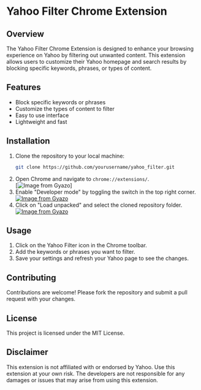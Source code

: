 # Yahoo Filter Chrome Extension

## Overview

The Yahoo Filter Chrome Extension is designed to enhance your browsing experience on Yahoo by filtering out unwanted content. This extension allows users to customize their Yahoo homepage and search results by blocking specific keywords, phrases, or types of content.

## Features

- Block specific keywords or phrases
- Customize the types of content to filter
- Easy to use interface
- Lightweight and fast

## Installation

1. Clone the repository to your local machine:
    ```bash
    git clone https://github.com/yourusername/yahoo_filter.git
    ```
2. Open Chrome and navigate to `chrome://extensions/`.<br>[![Image from Gyazo](https://i.gyazo.com/85c048375ff467d9ceadc110072b051e.png)]
3. Enable "Developer mode" by toggling the switch in the top right corner.<br>[![Image from Gyazo](https://i.gyazo.com/3852ab05622def445bfa55627e4182f0.png)](https://gyazo.com/3852ab05622def445bfa55627e4182f0)
4. Click on "Load unpacked" and select the cloned repository folder.<br>[![Image from Gyazo](https://i.gyazo.com/1a315b7478ff20d7149625d1142c1641.png)](https://gyazo.com/1a315b7478ff20d7149625d1142c1641)

## Usage

1. Click on the Yahoo Filter icon in the Chrome toolbar.
2. Add the keywords or phrases you want to filter.
3. Save your settings and refresh your Yahoo page to see the changes.

## Contributing

Contributions are welcome! Please fork the repository and submit a pull request with your changes.

## License

This project is licensed under the MIT License.

## Disclaimer

This extension is not affiliated with or endorsed by Yahoo. Use this extension at your own risk. The developers are not responsible for any damages or issues that may arise from using this extension.
